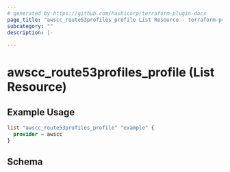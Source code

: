 ```yaml
---
# generated by https://github.com/hashicorp/terraform-plugin-docs
page_title: "awscc_route53profiles_profile List Resource - terraform-provider-awscc"
subcategory: ""
description: |-
  
---
```


# awscc_route53profiles_profile (List Resource)



## Example Usage

```terraform
list "awscc_route53profiles_profile" "example" {
  provider = awscc
}
```

<!-- schema generated by tfplugindocs -->
## Schema
